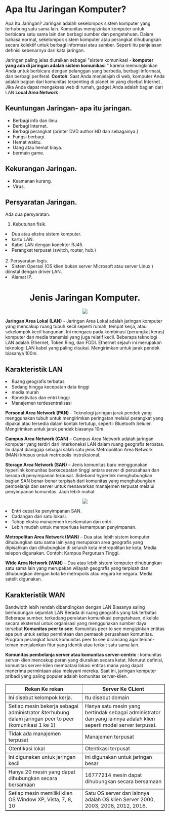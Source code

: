 # Apa Itu Jaringan Komputer?

Apa Itu Jaringan? Jaringan adalah sekelompok sistem komputer yang terhubung satu sama lain. Komunitas mengizinkan komputer untuk berbicara satu sama lain dan berbagi sumber dan pengetahuan. Dalam bahasa normal, sekelompok sistem komputer atau  perangkat dihubungkan secara kolektif untuk berbagi informasi atau sumber. Seperti itu penjelasan definisi sebenarnya dari kata jaringan.

Jaringan paling jelas diuraikan sebagai "sistem komunikasi - <b>komputer yang ada di jaringan adalah sistem komunikasi</b> " karena memungkinkan Anda untuk berbicara dengan pelanggan yang berbeda, berbagi informasi, dan berbagi periferal. <b>Contoh</b>:  Saat Anda menjelajah di web, komputer Anda adalah bagian dari komunitas terpenting di planet ini yang disebut Internet . Jika Anda dapat mengakses web di rumah, gadget Anda adalah bagian dari LAN <b>Local Area Network</b> .

## Keuntungan Jaringan- apa itu jaringan.
<ul>
<li>Berbagi info dan ilmu.</li>
<li>Berbagi Internet.<?li>
<li>Berbagi perangkat (printer DVD author HD dan sebagainya.)</li>
<li>Fungsi berbagi.</li>
<li>Hemat waktu.</li>
<li>Uang atau hemat biaya.</li>
<li>bermain game.</li>
</ul>

## Kekurangan Jaringan.
<ul>
<li>Keamanan kurang.</li>
<li>Virus.</li>
</ul>

## Persyaratan Jaringan.
Ada dua persyaratan.

1. Kebutuhan fisik.
<li>Dua atau ekstra sistem komputer.</li>
<li>kartu LAN.</li>
<li>Kabel LAN dengan konektor RJ45.</li>
<li>Perangkat terpusat (switch, router, hub.)</li>
<br>
2. Persyaratan logis.
<li>Sistem Operasi (OS klien bukan server Microsoft atau server Linux ) diinstal dengan driver LAN.</li>
<li>Alamat IP.</li>


<h1 align="center"> Jenis Jaringan Komputer. </h1>
<p align="center"><img src="https://drive.google.com/uc?export=view&id=1s7rreWKkx1zB-hAPaU_xbOfGNJgPzej-"></p>

<b>Jaringan Area Lokal (LAN)</b> -  Jaringan Area Lokal adalah jaringan komputer yang mencakup ruang tubuh kecil seperti rumah, tempat kerja, atau sekelompok kecil bangunan.
Ini mengacu pada kombinasi {perangkat keras} komputer dan media transmisi yang juga relatif kecil.
Beberapa teknologi LAN adalah Ethernet, Token Ring, dan FDDI. Ethernet sejauh ini merupakan teknologi LAN kabel yang paling disukai.
Mengirimkan untuk jarak pendek biasanya 100m.

## Karakteristik LAN

<li>Ruang geografis terbatas</li>
<li>Sedang hingga kecepatan data tinggi</li>
<li>media murah</li>
<li>Konektivitas dan entri tinggi</li>
<li>Manajemen terdesentralisasi</li>

<b>Personal Area Network (PAN)</b> – Teknologi jaringan jarak pendek yang menggunakan tubuh untuk mengirimkan peringatan melalui perangkat yang dipakai atau tersedia dalam kontak tertutup, seperti: Bluetooth Seluler.
Mengirimkan untuk jarak pendek biasanya 10m.

<b>Campus Area Network (CAN)</b> –   Campus Area Network adalah jaringan komputer yang terdiri dari interkoneksi LAN dalam ruang geografis terbatas. Ini dapat dianggap sebagai salah satu jenis Metropolitan Area Network (MAN) khusus untuk metropolis instruksional.

<b>Storage Area Network (SAN)</b> –   Jenis komunitas baru menggunakan hyperlink komunitas berkecepatan tinggi antara server di perusahaan dan berada di penyimpanan terpusat. Sideband hyperlink menghubungkan bagian SAN benar-benar terpisah dari komunitas yang menghubungkan pembelanja dan server untuk menawarkan manajemen terpusat melalui penyimpanan komunitas. Jauh lebih mahal.  

<p align="center"><img src="https://drive.google.com/uc?export=view&id=1wKZw-tkCpyCeBQWOh-CsqOEBJkHZRilo"></p>

<li>Entri cepat ke penyimpanan SAN.</li>
<li>Cadangan dari satu lokasi.</li>
<li>Tahap ekstra manajemen keselamatan dan entri.</li>
<li>Lebih mudah untuk memperluas kemampuan penyimpanan.</li>

<b>Metropolitan Area Network (MAN)</b> –  Dua atau lebih sistem komputer dihubungkan satu sama lain yang merupakan area geografis yang dipisahkan dan dihubungkan di seluruh kota metropolitan ke kota.
Media telepon digunakan.
Contoh:  Kampus Perguruan Tinggi.

<b>Wide Area Network (WAN)</b> – Dua atau lebih sistem komputer dihubungkan satu sama lain yang merupakan wilayah geografis yang terpisah dan dihubungkan dengan kota ke metropolis atau negara ke negara.
Media satelit digunakan.

## Karakteristik WAN
Bandwidth lebih rendah dibandingkan dengan LAN
Biasanya saling berhubungan sejumlah LAN
Berada di ruang geografis yang tak terbatas
Beberapa sumber, terkadang peralatan komunikasi pengetahuan, dikelola secara eksternal untuk organisasi yang menggunakan sumber daya tersebut
<b>Komunitas peer to see</b>: Komunitas   peer to see mengizinkan entitas apa pun untuk setiap permintaan dan pemasok perusahaan komunitas. Program perangkat lunak komunitas peer to see dirancang agar teman-teman menjalankan fitur yang identik atau terkait satu sama lain.

<b>Komunitas pembelanja server atau komunitas server-centric</b>  : komunitas server-klien mencakup peran yang diuraikan secara ketat. Menurut definisi, komunitas server-klien membatasi lokasi entitas mana yang dapat menerima permintaan atau melayani mereka. Saat ini, jaringan komputer pribadi yang paling populer adalah komunitas server-klien.


 <table border="1" cellpadding="10">
        <tr>
        <th>Rekan Ke rekan</th> <th> Server Ke CLient</th>
        </tr> 
        <tr>
            <td>Ini disebut kelompok kerja.</td>
            <td>Itu disebut domain</td>
        </tr>
        <tr>
            <td>Setiap mesin bekerja sebagai administrator &terhubung dalam jaringan peer to peer (komunikasi 1 ke 1)</td>
            <td>Hanya satu mesin yang bertindak sebagai administrator dan yang lainnya adalah klien seperti model server terpusat.</td>
        </tr>
        <tr>
            <td>Tidak ada manajemen terpusat	</td>
            <td>Manajemen terpusat</td>
        </tr>
        <tr>
            <td>Otentikasi lokal	</td>
            <td>Otentikasi terpusat</td>
        </tr>
        <tr>
            <td>Ini digunakan untuk jaringan kecil</td>
            <td>Ini digunakan untuk jaringan besar</td>
        </tr>
        <tr>
            <td>Hanya 20 mesin yang dapat dihubungkan secara bersamaan	</td>
            <td>16777214 mesin dapat dihubungkan secara bersamaan</td>
        </tr>
        <tr>
            <td>Setiap mesin memiliki klien OS Window XP, Vista, 7, 8, 10	</td>
            <td>Satu OS server dan lainnya adalah OS klien Server 2000, 2003, 2008, 2012, 2016.</td>
        </tr>
 </table>




















